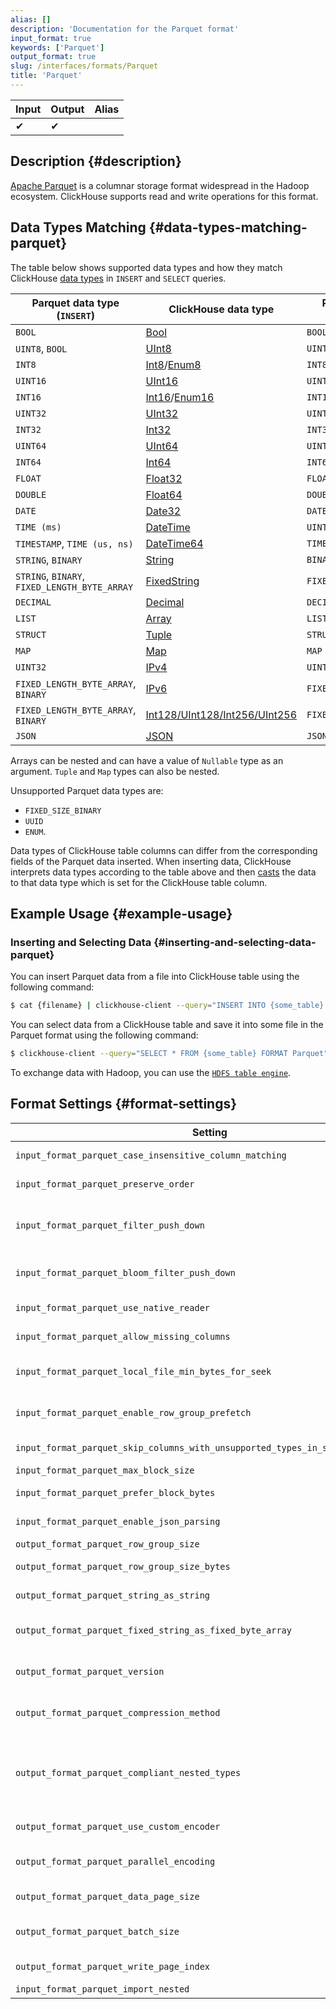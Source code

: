 ```yaml
---
alias: []
description: 'Documentation for the Parquet format'
input_format: true
keywords: ['Parquet']
output_format: true
slug: /interfaces/formats/Parquet
title: 'Parquet'
---
```


| Input | Output | Alias |
|-------|--------|-------|
| ✔     | ✔      |       |

## Description {#description}

[Apache Parquet](https://parquet.apache.org/) is a columnar storage format widespread in the Hadoop ecosystem. ClickHouse supports read and write operations for this format.

## Data Types Matching {#data-types-matching-parquet}

The table below shows supported data types and how they match ClickHouse [data types](/sql-reference/data-types/index.md) in `INSERT` and `SELECT` queries.

| Parquet data type (`INSERT`)                  | ClickHouse data type                                                                                       | Parquet data type (`SELECT`)  |
|-----------------------------------------------|------------------------------------------------------------------------------------------------------------|-------------------------------|
| `BOOL`                                        | [Bool](/sql-reference/data-types/boolean.md)                                                       | `BOOL`                        |
| `UINT8`, `BOOL`                               | [UInt8](/sql-reference/data-types/int-uint.md)                                                     | `UINT8`                       |
| `INT8`                                        | [Int8](/sql-reference/data-types/int-uint.md)/[Enum8](/sql-reference/data-types/enum.md)   | `INT8`                        |
| `UINT16`                                      | [UInt16](/sql-reference/data-types/int-uint.md)                                                    | `UINT16`                      |
| `INT16`                                       | [Int16](/sql-reference/data-types/int-uint.md)/[Enum16](/sql-reference/data-types/enum.md) | `INT16`                       |
| `UINT32`                                      | [UInt32](/sql-reference/data-types/int-uint.md)                                                    | `UINT32`                      |
| `INT32`                                       | [Int32](/sql-reference/data-types/int-uint.md)                                                     | `INT32`                       |
| `UINT64`                                      | [UInt64](/sql-reference/data-types/int-uint.md)                                                    | `UINT64`                      |
| `INT64`                                       | [Int64](/sql-reference/data-types/int-uint.md)                                                     | `INT64`                       |
| `FLOAT`                                       | [Float32](/sql-reference/data-types/float.md)                                                      | `FLOAT`                       |
| `DOUBLE`                                      | [Float64](/sql-reference/data-types/float.md)                                                      | `DOUBLE`                      |
| `DATE`                                        | [Date32](/sql-reference/data-types/date.md)                                                        | `DATE`                        |
| `TIME (ms)`                                   | [DateTime](/sql-reference/data-types/datetime.md)                                                  | `UINT32`                      |
| `TIMESTAMP`, `TIME (us, ns)`                  | [DateTime64](/sql-reference/data-types/datetime64.md)                                              | `TIMESTAMP`                   |
| `STRING`, `BINARY`                            | [String](/sql-reference/data-types/string.md)                                                      | `BINARY`                      |
| `STRING`, `BINARY`, `FIXED_LENGTH_BYTE_ARRAY` | [FixedString](/sql-reference/data-types/fixedstring.md)                                            | `FIXED_LENGTH_BYTE_ARRAY`     |
| `DECIMAL`                                     | [Decimal](/sql-reference/data-types/decimal.md)                                                    | `DECIMAL`                     |
| `LIST`                                        | [Array](/sql-reference/data-types/array.md)                                                        | `LIST`                        |
| `STRUCT`                                      | [Tuple](/sql-reference/data-types/tuple.md)                                                        | `STRUCT`                      |
| `MAP`                                         | [Map](/sql-reference/data-types/map.md)                                                            | `MAP`                         |
| `UINT32`                                      | [IPv4](/sql-reference/data-types/ipv4.md)                                                          | `UINT32`                      |
| `FIXED_LENGTH_BYTE_ARRAY`, `BINARY`           | [IPv6](/sql-reference/data-types/ipv6.md)                                                          | `FIXED_LENGTH_BYTE_ARRAY`     |
| `FIXED_LENGTH_BYTE_ARRAY`, `BINARY`           | [Int128/UInt128/Int256/UInt256](/sql-reference/data-types/int-uint.md)                             | `FIXED_LENGTH_BYTE_ARRAY`     |
| `JSON`                                        | [JSON](/sql-reference/data-types/newjson.md)                                                          | `JSON`                        |

Arrays can be nested and can have a value of `Nullable` type as an argument. `Tuple` and `Map` types can also be nested.

Unsupported Parquet data types are: 
- `FIXED_SIZE_BINARY`
- `UUID`
- `ENUM`.

Data types of ClickHouse table columns can differ from the corresponding fields of the Parquet data inserted. When inserting data, ClickHouse interprets data types according to the table above and then [casts](/sql-reference/functions/type-conversion-functions#cast) the data to that data type which is set for the ClickHouse table column.

## Example Usage {#example-usage}

### Inserting and Selecting Data {#inserting-and-selecting-data-parquet}

You can insert Parquet data from a file into ClickHouse table using the following command:

```bash
$ cat {filename} | clickhouse-client --query="INSERT INTO {some_table} FORMAT Parquet"
```

You can select data from a ClickHouse table and save it into some file in the Parquet format using the following command:

```bash
$ clickhouse-client --query="SELECT * FROM {some_table} FORMAT Parquet" > {some_file.pq}
```

To exchange data with Hadoop, you can use the [`HDFS table engine`](/engines/table-engines/integrations/hdfs.md).

## Format Settings {#format-settings}

| Setting                                                                        | Description                                                                                                                                                                                                                       | Default     |
|--------------------------------------------------------------------------------|-----------------------------------------------------------------------------------------------------------------------------------------------------------------------------------------------------------------------------------|-------------|
| `input_format_parquet_case_insensitive_column_matching`                        | Ignore case when matching Parquet columns with CH columns.                                                                                                                                                                          | `0`         |
| `input_format_parquet_preserve_order`                                          | Avoid reordering rows when reading from Parquet files. Usually makes it much slower.                                                                                                                                              | `0`         |
| `input_format_parquet_filter_push_down`                                        | When reading Parquet files, skip whole row groups based on the WHERE/PREWHERE expressions and min/max statistics in the Parquet metadata.                                                                                          | `1`         |
| `input_format_parquet_bloom_filter_push_down`                                  | When reading Parquet files, skip whole row groups based on the WHERE expressions and bloom filter in the Parquet metadata.                                                                                                          | `0`         |
| `input_format_parquet_use_native_reader`                                       | When reading Parquet files, to use native reader instead of arrow reader.                                                                                                                                                          | `0`         |
| `input_format_parquet_allow_missing_columns`                                   | Allow missing columns while reading Parquet input formats                                                                                                                                                                          | `1`         |
| `input_format_parquet_local_file_min_bytes_for_seek`                           | Min bytes required for local read (file) to do seek, instead of read with ignore in Parquet input format                                                                                                                          | `8192`      |
| `input_format_parquet_enable_row_group_prefetch`                               | Enable row group prefetching during parquet parsing. Currently, only single-threaded parsing can prefetch.                                                                                                                          | `1`         |
| `input_format_parquet_skip_columns_with_unsupported_types_in_schema_inference` | Skip columns with unsupported types while schema inference for format Parquet                                                                                                                                                      | `0`         |
| `input_format_parquet_max_block_size`                                          | Max block size for parquet reader.                                                                                                                                                                                                | `65409`     |
| `input_format_parquet_prefer_block_bytes`                                      | Average block bytes output by parquet reader                                                                                                                                                                                      | `16744704`  |
| `input_format_parquet_enable_json_parsing`                                      | When reading Parquet files, parse JSON columns as ClickHouse JSON Column.                                                                                                                                                                                      | `0`  |
| `output_format_parquet_row_group_size`                                         | Target row group size in rows.                                                                                                                                                                                                      | `1000000`   |
| `output_format_parquet_row_group_size_bytes`                                   | Target row group size in bytes, before compression.                                                                                                                                                                                  | `536870912` |
| `output_format_parquet_string_as_string`                                       | Use Parquet String type instead of Binary for String columns.                                                                                                                                                                      | `1`         |
| `output_format_parquet_fixed_string_as_fixed_byte_array`                       | Use Parquet FIXED_LENGTH_BYTE_ARRAY type instead of Binary for FixedString columns.                                                                                                                                                  | `1`         |
| `output_format_parquet_version`                                                | Parquet format version for output format. Supported versions: 1.0, 2.4, 2.6 and 2.latest (default)                                                                                                                                  | `2.latest`  |
| `output_format_parquet_compression_method`                                     | Compression method for Parquet output format. Supported codecs: snappy, lz4, brotli, zstd, gzip, none (uncompressed)                                                                                                              | `zstd`      |
| `output_format_parquet_compliant_nested_types`                                 | In parquet file schema, use name 'element' instead of 'item' for list elements. This is a historical artifact of Arrow library implementation. Generally increases compatibility, except perhaps with some old versions of Arrow. | `1`         | 
| `output_format_parquet_use_custom_encoder`                                     | Use a faster Parquet encoder implementation.                                                                                                                                                                                      | `1`         |
| `output_format_parquet_parallel_encoding`                                      | Do Parquet encoding in multiple threads. Requires output_format_parquet_use_custom_encoder.                                                                                                                                          | `1`         |
| `output_format_parquet_data_page_size`                                         | Target page size in bytes, before compression.                                                                                                                                                                                      | `1048576`   |
| `output_format_parquet_batch_size`                                             | Check page size every this many rows. Consider decreasing if you have columns with average values size above a few KBs.                                                                                                              | `1024`      |
| `output_format_parquet_write_page_index`                                       | Add a possibility to write page index into parquet files.                                                                                                                                                                          | `1`         |
| `input_format_parquet_import_nested`                                           | Obsolete setting, does nothing.                                                                                                                                                                                                   | `0`         |
